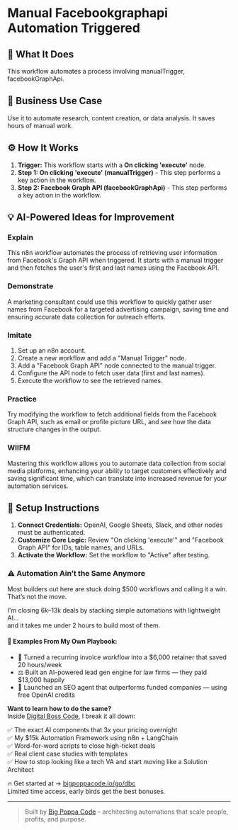 # Manual Facebookgraphapi Automation Triggered

## 🚀 What It Does
This workflow automates a process involving manualTrigger, facebookGraphApi.

## 💼 Business Use Case
Use it to automate research, content creation, or data analysis. It saves hours of manual work.

## ⚙️ How It Works
1.  **Trigger:** This workflow starts with a **On clicking 'execute'** node.
2. **Step 1: On clicking 'execute' (manualTrigger)** - This step performs a key action in the workflow.
3. **Step 2: Facebook Graph API (facebookGraphApi)** - This step performs a key action in the workflow.

## 💡 AI-Powered Ideas for Improvement
### Explain
This n8n workflow automates the process of retrieving user information from Facebook's Graph API when triggered. It starts with a manual trigger and then fetches the user's first and last names using the Facebook API.

### Demonstrate
A marketing consultant could use this workflow to quickly gather user names from Facebook for a targeted advertising campaign, saving time and ensuring accurate data collection for outreach efforts.

### Imitate
1. Set up an n8n account.
2. Create a new workflow and add a "Manual Trigger" node.
3. Add a "Facebook Graph API" node connected to the manual trigger.
4. Configure the API node to fetch user data (first and last names).
5. Execute the workflow to see the retrieved names.

### Practice
Try modifying the workflow to fetch additional fields from the Facebook Graph API, such as email or profile picture URL, and see how the data structure changes in the output.

### WIIFM
Mastering this workflow allows you to automate data collection from social media platforms, enhancing your ability to target customers effectively and saving significant time, which can translate into increased revenue for your automation services.

## 🔧 Setup Instructions
1. **Connect Credentials:** OpenAI, Google Sheets, Slack, and other nodes must be authenticated.
2. **Customize Core Logic:** Review "On clicking 'execute'" and "Facebook Graph API" for IDs, table names, and URLs.
3. **Activate the Workflow:** Set the workflow to "Active" after testing.

### ⚠️ Automation Ain’t the Same Anymore

Most builders out here are stuck doing $500 workflows and calling it a win.  
That’s not the move.  

I'm closing $6k–$13k deals by stacking simple automations with lightweight AI...  
and it takes me under 2 hours to build most of them.

#### 🧠 Examples From My Own Playbook:
- 🔁 Turned a recurring invoice workflow into a $6,000 retainer that saved 20 hours/week  
- ⚖️ Built an AI-powered lead gen engine for law firms — they paid $13,000 happily  
- 🚀 Launched an SEO agent that outperforms funded companies — using free OpenAI credits  

**Want to learn how to do the same?**  
Inside [Digital Boss Code](https://bigpoppacode.io/go/dbc), I break it all down:

✅ The exact AI components that 3x your pricing overnight  
✅ My $15k Automation Framework using n8n + LangChain  
✅ Word-for-word scripts to close high-ticket deals  
✅ Real client case studies with templates  
✅ How to stop looking like a tech VA and start moving like a Solution Architect  

🔥 Get started at → [bigpoppacode.io/go/dbc](https://bigpoppacode.io/go/dbc)  
Limited time access, early birds get the best bonuses.

---
> Built by [Big Poppa Code](https://bigpoppacode.io) – architecting automations that scale people, profits, and purpose.
